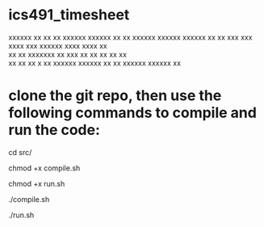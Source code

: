 # ics491_timesheet

xxxxxx xx xx   xx xxxxxx xxxxxx xx  xx xxxxxx xxxxxx xxxxxx
  xx   xx xxx xxx xxxx   xxx    xxxxxx xxxx   xxxx     xx  
  xx   xx xxxxxxx xx       xxx	xx  xx xx     xx       xx  
  xx   xx xx x xx xxxxxx xxxxxx xx  xx xxxxxx xxxxxx   xx  

# clone the git repo, then use the following commands to compile and run the code:
cd src/

chmod +x compile.sh

chmod +x run.sh

./compile.sh

./run.sh

